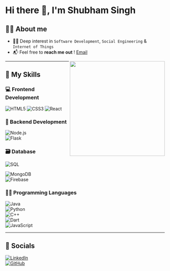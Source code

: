 # Hi there 👋, I'm Shubham Singh

## 🧑‍💻 About me

- 👨‍💻 Deep interest in `Software Development`, `Social Engineering` & `Internet of Things`
- 📬 Feel free to **reach me out** ! [Email](mailto:iamshubhamsingh26@gmail.com)

<img align="right" src="https://cdn.dribbble.com/users/1059583/screenshots/4171367/coding-freak.gif" width="300"/>

---

## 🧠 My Skills

### 💻 Frontend Development  
![HTML5](https://img.shields.io/badge/HTML5-E34F26?logo=html5&logoColor=white&style=for-the-badge) 
![CSS3](https://img.shields.io/badge/CSS3-1572B6?logo=css3&logoColor=white&style=for-the-badge)
![React](https://img.shields.io/badge/React-20232A?logo=react&logoColor=61DAFB&style=for-the-badge)

### 🔧 Backend Development  
![Node.js](https://img.shields.io/badge/Node.js-339933?logo=node.js&logoColor=white)  
![Flask](https://img.shields.io/badge/Flask-000000?logo=flask&logoColor=white)  

### 🗃️ Database  
![SQL](https://img.shields.io/badge/SQL-4479A1?logo=mysql&logoColor=white&style=for-the-badge)
  
![MongoDB](https://img.shields.io/badge/MongoDB-47A248?logo=mongodb&logoColor=white)  
![Firebase](https://img.shields.io/badge/Firebase-FFCA28?logo=firebase&logoColor=black)  

### 🧑‍💻 Programming Languages  
![Java](https://img.shields.io/badge/Java-007396?logo=java&logoColor=white)  
![Python](https://img.shields.io/badge/Python-3776AB?logo=python&logoColor=white)  
![C++](https://img.shields.io/badge/C++-00599C?logo=c%2B%2B&logoColor=white)  
![Dart](https://img.shields.io/badge/Dart-0175C2?logo=dart&logoColor=white)  
![JavaScript](https://img.shields.io/badge/JavaScript-F7DF1E?logo=javascript&logoColor=black)  

---

## 📱 Socials  
<!-- Add your links -->
[![LinkedIn](https://img.shields.io/badge/LinkedIn-0077B5?logo=linkedin&logoColor=white)](https://linkedin.com/in/your-username)  
[![GitHub](https://img.shields.io/badge/GitHub-100000?logo=github&logoColor=white)](https://github.com/your-username)
